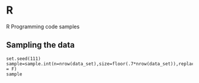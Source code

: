 # R
R Programming code samples

## Sampling the data
```
set.seed(111)
sample=sample.int(n=nrow(data_set),size=floor(.7*nrow(data_set)),replace = F)
sample
```
